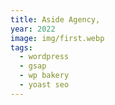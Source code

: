 ```yaml
---
title: Aside Agency,
year: 2022
image: img/first.webp
tags:
  - wordpress
  - gsap
  - wp bakery
  - yoast seo
---
```

